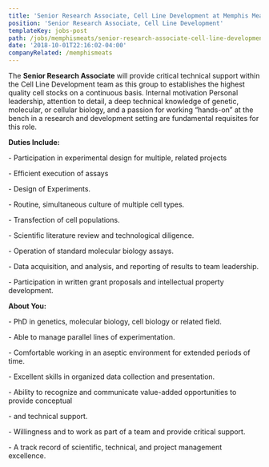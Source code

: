 ```yaml
---
title: 'Senior Research Associate, Cell Line Development at Memphis Meats'
position: 'Senior Research Associate, Cell Line Development'
templateKey: jobs-post
path: /jobs/memphismeats/senior-research-associate-cell-line-development
date: '2018-10-01T22:16:02-04:00'
companyRelated: /memphismeats
---
```

The **Senior Research Associate** will provide critical technical support within the Cell Line Development team as this group to establishes the highest quality cell stocks on a continuous basis. Internal motivation Personal leadership, attention to detail, a deep technical knowledge of genetic, molecular, or cellular biology, and a passion for working “hands-on” at the bench in a research and development setting are fundamental requisites for this role.



**Duties Include:**

\- Participation in experimental design for multiple, related projects

\- Efficient execution of assays

\- Design of Experiments.

\- Routine, simultaneous culture of multiple cell types.

\- Transfection of cell populations.

\- Scientific literature review and technological diligence.

\- Operation of standard molecular biology assays.

\- Data acquisition, and analysis, and reporting of results to team leadership.

\- Participation in written grant proposals and intellectual property development.



**About You:**

\- PhD in genetics, molecular biology, cell biology or related field.

\- Able to manage parallel lines of experimentation.

\- Comfortable working in an aseptic environment for extended periods of time.

\- Excellent skills in organized data collection and presentation.

\- Ability to recognize and communicate value-added opportunities to provide conceptual

\- and technical support.

\- Willingness and to work as part of a team and provide critical support.

\- A track record of scientific, technical, and project management excellence.
